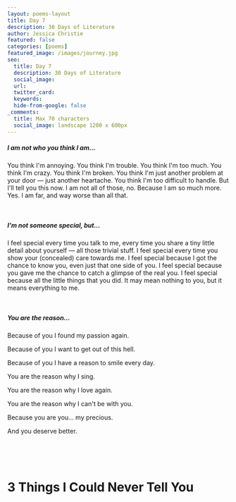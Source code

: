 ```yaml
---
layout: poems-layout
title: Day 7
description: 30 Days of Literature
author: Jessica Christie
featured: false
categories: [poems]
featured_image: /images/journey.jpg
seo:
  title: Day 7
  description: 30 Days of Literature
  social_image:
  url:
  twitter_card:
  keywords:
  hide-from-google: false
_comments:
  title: Max 70 characters
  social_image: landscape 1200 x 600px
---
```

##### I am not who you think I am...

You think I'm annoying. You think I'm trouble. You think I'm too much. You think I'm crazy. You think I'm broken. You think I'm just another problem at your door ― just another heartache. You think I'm too difficult to handle. But I'll tell you this now. I am not all of those, no. Because I am so much more. Yes. I am far, and way worse than all that.

&nbsp;

##### I'm not someone special, but...

I feel special every time you talk to me, every time you share a tiny little detail about yourself ― all those trivial stuff. I feel special every time you show your (concealed) care towards me. I feel special because I got the chance to know you, even just that one side of you. I feel special because you gave me the chance to catch a glimpse of the real you. I feel special because all the little things that you did. It may mean nothing to you, but it means everything to me.

&nbsp;

##### You are the reason...

Because of you I found my passion again.

Because of you I want to get out of this hell.

Because of you I have a reason to smile every day.

You are the reason why I sing.

You are the reason why I love again.

You are the reason why I can't be with you.

Because you are you... my precious.

And you deserve better.

&nbsp;

&nbsp;

# 3 Things I Could Never Tell You

&nbsp;

&nbsp;
